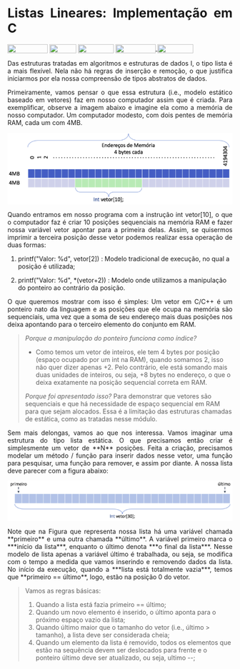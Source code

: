 <h1 align="justify">
Listas Lineares: Implementação em C
</h1>

<div style="display: inline-block;">
<img align="center" height="20px" width="90px" src="https://img.shields.io/badge/Maintained%3F-yes-green.svg"/> 
<img align="center" height="20px" width="60px" src="https://img.shields.io/badge/C%2B%2B-00599C?style=for-the-badge&logo=c%2B%2B&logoColor=white"/> 
<img align="center" height="20px" width="80px" src="https://img.shields.io/badge/Made%20for-VSCode-1f425f.svg"/> 
<a href="https://github.com/mpiress/midpy/issues">
<img align="center" height="20px" width="90px" src="https://img.shields.io/badge/contributions-welcome-brightgreen.svg?style=flat"/>
<img align="center" height="20px" width="80px" src="https://badgen.net/badge/license/MIT/green"/>
</a> 
</div>

<p> </p>
<p> </p>

<p align="justify">
Das estruturas tratadas em algoritmos e estruturas de dados I, o tipo lista é a mais flexível. Nela não há regras de inserção e remoção, o que justifica iniciarmos por ela nossa compreensão de tipos abstratos de dados. 
</p>

<p align="justify">
Primeiramente, vamos pensar o que essa estrutura (i.e., modelo estático baseado em vetores) faz em nosso computador assim que é criada. Para exemplificar, observe a imagem abaixo e imagine ela como a memória de nosso computador. Um computador modesto, com dois pentes de memória RAM, cada um com 4MB.
</p>


<img align="center" src="imgs/memoria.png"/> 

<p align="justify">
Quando entramos em nosso programa com a instrução int vetor[10], o que o computador faz é criar 10 posições sequenciais na memória RAM e fazer nossa variável vetor apontar para a primeira delas. Assim, se quisermos imprimir a terceira posição desse vetor podemos realizar essa operação de duas formas:
</p>


1. printf("Valor: %d", vetor[2]) : Modelo tradicional de execução, no qual a posição é utilizada; 

2. printf("Valor: %d", *(vetor+2)) : Modelo onde utilizamos a manipulação do ponteiro ao contrário da posição.


<p align="justify">
O que queremos mostrar com isso é simples: Um vetor em C/C++ é um ponteiro nato da linguagem e as posições que ele ocupa na memória são sequenciais, uma vez que a soma de seu endereço mais duas posições nos deixa apontando para o terceiro elemento do conjunto em RAM.
</p>

>*Porque a manipulação do ponteiro funciona como índice?* 
> - Como temos um vetor de inteiros, ele tem 4 bytes por posição (espaço ocupado por um int na RAM), quando somamos 2, isso não quer dizer apenas +2. Pelo contrário, ele está somando mais duas unidades de inteiros, ou seja, +8 bytes no endereço, o que o deixa exatamente na posição sequencial correta em RAM.
>
>*Porque foi apresentado isso?* 
>Para demonstrar que vetores são sequenciais e que há necessidade de espaço sequencial em RAM para que sejam alocados. Essa é a limitação das estruturas chamadas de estática, como as tratadas nesse módulo. 


<p align="justify">
Sem mais delongas, vamos ao que nos interessa. Vamos imaginar uma estrutura do tipo lista estática. O que precisamos então criar é simplesmente um vetor de **N** posições. Feita a criação, precisamos modelar um método / função para inserir dados nesse vetor, uma função para pesquisar, uma função para remover, e assim por diante. A nossa lista deve parecer com a figura abaixo:
</p>

<img align="center" src="imgs/lista.png"/> 

<p align="justify">
Note que na Figura que representa nossa lista há uma variável chamada **primeiro** e uma outra chamada **último**. A variável primeiro marca o ***início da lista***, enquanto o último denota ***o final da lista***. Nesse modelo de lista apenas a variável último é trabalhada, ou seja, se modifica com o tempo a medida que vamos inserindo e removendo dados da lista. No início da execução, quando a ***lista está totalmente vazia***, temos que **primeiro == último**, logo, estão na posição 0 do vetor. 
</p>

>Vamos as regras básicas:
>
>1. Quando a lista está fazia primeiro == último;
>2. Quando um novo elemento é inserido, o último aponta para o próximo espaço vazio da lista;
>3. Quando último maior que o tamanho do vetor (i.e., último > tamanho), a lista deve ser considerada cheia;
>4. Quando um elemento da lista é removido, todos os elementos que estão na sequência devem ser deslocados para frente e o ponteiro último deve ser atualizado, ou seja, ultimo --;